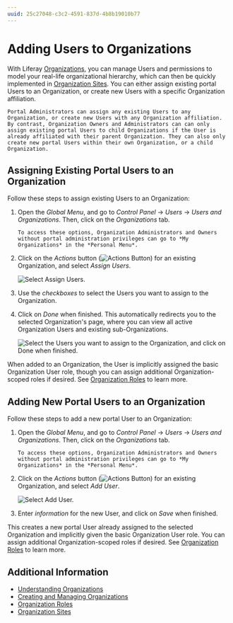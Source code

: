 ```yaml
---
uuid: 25c27048-c3c2-4591-837d-4b8b19010b77
---
```

# Adding Users to Organizations

With Liferay [Organizations](./understanding-organizations.md), you can manage Users and permissions to model your real-life organizational hierarchy, which can then be quickly implemented in [Organization Sites](./organization-sites.md). You can either assign existing portal Users to an Organization, or create new Users with a specific Organization affiliation.

```{note}
Portal Administrators can assign any existing Users to any Organization, or create new Users with any Organization affiliation. By contrast, Organization Owners and Administrators can can only assign existing portal Users to child Organizations if the User is already affiliated with their parent Organization. They can also only create new portal Users within their own Organization, or a child Organization.
```

## Assigning Existing Portal Users to an Organization

Follow these steps to assign existing Users to an Organization:

1. Open the *Global Menu*, and go to *Control Panel* &rarr; *Users* &rarr; *Users and Organizations*. Then, click on the *Organizations* tab.

    ```{note}
    To access these options, Organization Administrators and Owners without portal administration privileges can go to *My Organizations* in the *Personal Menu*.
    ```

1. Click on the *Actions* button (![Actions Button](../../images/icon-actions.png)) for an existing Organization, and select *Assign Users*.

    ![Select Assign Users.](./adding-users-to-organizations/images/01.png)

1. Use the *checkboxes* to select the Users you want to assign to the Organization.

1. Click on *Done* when finished. This automatically redirects you to the selected Organization's page, where you can view all active Organization Users and existing sub-Organizations.

    ![Select the Users you want to assign to the Organization, and click on Done when finished.](./adding-users-to-organizations/images/02.png)

When added to an Organization, the User is implicitly assigned the basic Organization User role, though you can assign additional Organization-scoped roles if desired. See [Organization Roles](./organization-roles.md) to learn more.

## Adding New Portal Users to an Organization

Follow these steps to add a new portal User to an Organization:

1. Open the *Global Menu*, and go to *Control Panel* &rarr; *Users* &rarr; *Users and Organizations*. Then, click on the *Organizations* tab.

    ```{note}
    To access these options, Organization Administrators and Owners without portal administration privileges can go to *My Organizations* in the *Personal Menu*.
    ```

1. Click on the *Actions* button (![Actions Button](../../images/icon-actions.png)) for an existing Organization, and select *Add User*.

    ![Select Add User.](./adding-users-to-organizations/images/03.png)

1. Enter *information* for the new User, and click on *Save* when finished.

This creates a new portal User already assigned to the selected Organization and implicitly given the basic Organization User role. You can assign additional Organization-scoped roles if desired. See [Organization Roles](./organization-roles.md) to learn more.

## Additional Information

* [Understanding Organizations](./understanding-organizations.md)
* [Creating and Managing Organizations](./creating-and-managing-organizations.md)
* [Organization Roles](./organization-roles.md)
* [Organization Sites](organization-sites.md)
